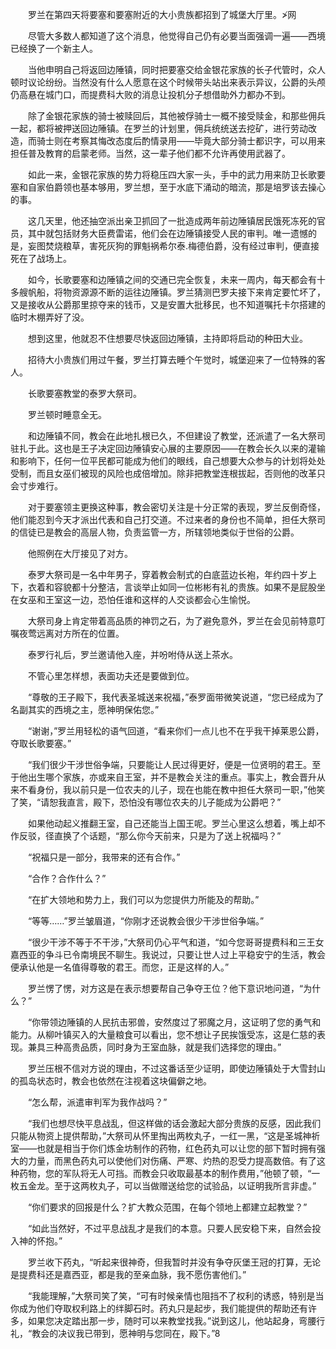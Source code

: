 　　罗兰在第四天将要塞和要塞附近的大小贵族都招到了城堡大厅里。≯网

　　尽管大多数人都知道了这个消息，他觉得自己仍有必要当面强调一遍——西境已经换了一个新主人。

　　当他申明自己将返回边陲镇，同时把要塞交给金银花家族的长子代管时，众人顿时议论纷纷。当然没有什么人愿意在这个时候带头站出来表示异议，公爵的头颅仍高悬在城门口，而提费科大败的消息让投机分子想借助外力都办不到。

　　除了金银花家族的骑士被赎回后，其他被俘骑士一概不接受赎金，和那些佣兵一起，都将被押送回边陲镇。在罗兰的计划里，佣兵统统送去挖矿，进行劳动改造，而骑士则在考察其悔改态度后酌情录用——毕竟大部分骑士都识字，可以用来担任普及教育的启蒙老师。当然，这一辈子他们都不允许再使用武器了。

　　如此一来，金银花家族的势力将稳压四大家一头，手中的武力用来防卫长歌要塞和自家伯爵领也基本够用，罗兰想，至于水底下涌动的暗流，那是培罗该去操心的事。

　　这几天里，他还抽空派出亲卫抓回了一批造成两年前边陲镇居民饿死冻死的官员，其中就包括财务大臣费雷诺，他们会在边陲镇接受人民的审判。唯一遗憾的是，妄图焚烧粮草，害死灰狗的罪魁祸希尔泰.梅德伯爵，没有经过审判，便直接死在了战场上。

　　如今，长歌要塞和边陲镇之间的交通已完全恢复，未来一周内，每天都会有十多艘帆船，将物资源源不断的运往边陲镇。罗兰猜测巴罗夫接下来肯定要忙坏了，又是接收从公爵那里掠夺来的钱币，又是安置大批移民，也不知道嘱托卡尔搭建的临时木棚弄好了没。

　　想到这里，他就忍不住想要尽快返回边陲镇，主持即将启动的种田大业。

　　招待大小贵族们用过午餐，罗兰打算去睡个午觉时，城堡迎来了一位特殊的客人。

　　长歌要塞教堂的泰罗大祭司。

　　罗兰顿时睡意全无。

　　和边陲镇不同，教会在此地扎根已久，不但建设了教堂，还派遣了一名大祭司驻扎于此。这也是王子决定回边陲镇安心展的主要原因——在教会长久以来的灌输和影响下，任何一位平民都可能成为他们的眼线，自己想要大众参与的计划将处处受制，而且女巫们被现的风险也成倍增加。除非把教堂连根拔起，否则他的改革只会寸步难行。

　　对于要塞领主更换这种事，教会密切关注是十分正常的表现，罗兰反倒奇怪，他们能忍到今天才派出代表和自己打交道。不过来者的身份也不简单，担任大祭司的信徒已是教会的高层人物，负责监管一方，所辖领地类似于世俗的公爵。

　　他照例在大厅接见了对方。

　　泰罗大祭司是一名中年男子，穿着教会制式的白底蓝边长袍，年约四十岁上下，衣着和容貌都十分整洁，言谈举止如同一位彬彬有礼的贵族。如果不是屁股坐在女巫和王室这一边，恐怕任谁和这样的人交谈都会心生愉悦。

　　大祭司身上肯定带着高品质的神罚之石，为了避免意外，罗兰在会见前特意叮嘱夜莺远离对方所在的位置。

　　泰罗行礼后，罗兰邀请他入座，并吩咐侍从送上茶水。

　　不管心里怎样想，表面功夫还是要做到位。

　　“尊敬的王子殿下，我代表圣城送来祝福，”泰罗面带微笑说道，“您已经成为了名副其实的西境之主，愿神明保佑您。”

　　“谢谢，”罗兰用轻松的语气回道，“看来你们一点儿也不在乎我干掉莱恩公爵，夺取长歌要塞。”

　　“我们很少干涉世俗争端，只要能让人民过得更好，便是一位贤明的君王。至于他出生哪个家族，亦或来自王室，并不是教会关注的重点。事实上，教会晋升从来不看身份，我以前只是一位农夫的儿子，现在也能在教中担任大祭司一职，”他笑了笑，“请恕我直言，殿下，恐怕没有哪位农夫的儿子能成为公爵吧？”

　　如果他动起义推翻王室，自己还能当上国王呢。罗兰心里这么想着，嘴上却不作反驳，径直换了个话题，“那么你今天前来，只是为了送上祝福吗？”

　　“祝福只是一部分，我带来的还有合作。”

　　“合作？合作什么？”

　　“在扩大领地和势力上，我们可以为您提供力所能及的帮助。”

　　“等等……”罗兰皱眉道，“你刚才还说教会很少干涉世俗争端。”

　　“很少干涉不等于不干涉，”大祭司仍心平气和道，“如今您哥哥提费科和三王女嘉西亚的争斗已令南境民不聊生。我说过，只要让世人过上平稳安宁的生活，教会便承认他是一名值得尊敬的君王。而您，正是这样的人。”

　　罗兰愣了愣，对方这是在表示想要帮自己争夺王位？他下意识地问道，“为什么？”

　　“你带领边陲镇的人民抗击邪兽，安然度过了邪魔之月，这证明了您的勇气和能力。从柳叶镇买入的大量粮食可以看出，您不想让子民挨饿受冻，这是仁慈的表现。兼具三种高贵品质，同时身为王室血脉，就是我们选择您的理由。”

　　罗兰压根不信对方说的理由，不过这番话至少证明，即使边陲镇处于大雪封山的孤岛状态时，教会也依然在注视着这块偏僻之地。

　　“怎么帮，派遣审判军为我作战吗？”

　　“我们也想尽快平息战乱，但这样做的话会激起大部分贵族的反感，因此我们只能从物资上提供帮助，”大祭司从怀里掏出两枚丸子，一红一黑，“这是圣城神祈室——也就是相当于你们炼金坊制作的药物，红色药丸可以让您的部下暂时拥有强大的力量，而黑色药丸可以使他们对伤痛、严寒、灼热的忍受力提高数倍。有了这种药物，您的军队将无人可挡。而教会只收取最基本的制作费用，”他顿了顿，“一枚五金龙。至于这两枚丸子，可以当做赠送给您的试验品，以证明我所言非虚。”

　　“你们要求的回报是什么？扩大教众范围，在每个领地上都建立起教堂？”

　　“如此当然好，不过平息战乱才是我们的本意。只要人民安稳下来，自然会投入神的怀抱。”

　　罗兰收下药丸，“听起来很神奇，但我暂时并没有争夺灰堡王冠的打算，无论是提费科还是嘉西亚，都是我的至亲血脉，我不愿伤害他们。”

　　“我能理解，”大祭司笑了笑，“可有时候亲情也阻挡不了权利的诱惑，特别是当你成为他们夺取权利路上的绊脚石时。药丸只是起步，我们能提供的帮助还有许多，如果您决定踏出那一步，随时可以来教堂找我。”说到这儿，他站起身，弯腰行礼，“教会的决议我已带到，愿神明与您同在，殿下。”8

　　
